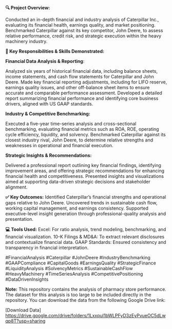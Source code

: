 **🔍 Project Overview:**

Conducted an in-depth financial and industry analysis of Caterpillar Inc., evaluating its financial health, earnings quality, and market positioning. Benchmarked Caterpillar against its key competitor, John Deere, to assess relative performance, credit risk, and strategic execution within the heavy machinery industry.

**🧠 Key Responsibilities & Skills Demonstrated:**

**Financial Data Analysis & Reporting**:

Analyzed six years of historical financial data, including balance sheets, income statements, and cash flow statements for Caterpillar and John Deere.
Made key financial reporting adjustments, including for LIFO reserve, earnings quality issues, and other off-balance sheet items to ensure accurate and comparable performance assessment.
Developed a detailed report summarizing financial performance and identifying core business drivers, aligned with US GAAP standards.

**Industry & Competitive Benchmarking:**

Executed a five-year time-series analysis and cross-sectional benchmarking, evaluating financial metrics such as ROA, ROE, operating cycle efficiency, liquidity, and solvency.
Benchmarked Caterpillar against its closest industry rival, John Deere, to determine relative strengths and weaknesses in operational and financial execution.

**Strategic Insights & Recommendations:**

Delivered a professional report outlining key financial findings, identifying improvement areas, and offering strategic recommendations for enhancing financial health and competitiveness.
Presented insights and visualizations aimed at supporting data-driven strategic decisions and stakeholder alignment.

**✅ Key Outcomes:**
Identified Caterpillar’s financial strengths and operational gaps relative to John Deere.
Uncovered trends in sustainable cash flow, working capital management, and earnings consistency.
Supported executive-level insight generation through professional-quality analysis and presentation.

**💻 Tools Used:**
Excel: For ratio analysis, trend modeling, benchmarking, and financial visualization.
10-K Filings & MD&A: To extract relevant disclosures and contextualize financial data.
GAAP Standards: Ensured consistency and transparency in financial interpretation.


#FinancialAnalysis #Caterpillar #JohnDeere #IndustryBenchmarking #GAAPCompliance #CapitalGoods #EarningsQuality #StrategicFinance #LiquidityAnalysis #SolvencyMetrics #SustainableCashFlow #HeavyMachinery #TimeSeriesAnalysis #CompetitivePositioning #DataDrivenInsights

**Note:** This repository contains the analysis of pharmacy store performance. The dataset for this analysis is too large to be included directly in the repository. You can download the data from the following Google Drive link: 

[Download Data] https://drive.google.com/drive/folders/1Lxxpul1bWLPFyD3zEyPvueOC5dLwqp8T?usp=sharing
